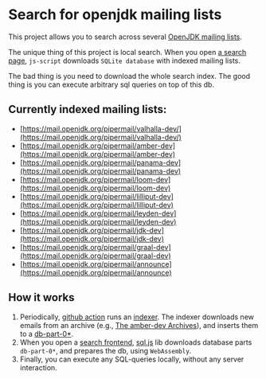 # Search for openjdk mailing lists

This project allows you to search across several [OpenJDK mailing lists](https://mail.openjdk.org/mailman/listinfo). 

The unique thing of this project is local search. When you open [a search page](https://hixon10.github.io/openjdk-mailing-lists-search/), `js-script` downloads `SQLite database` with indexed mailing lists.

The bad thing is you need to download the whole search index. The good thing is you can execute arbitrary sql queries on top of this db.

## Currently indexed mailing lists:
- [https://mail.openjdk.org/pipermail/valhalla-dev/](https://mail.openjdk.org/pipermail/valhalla-dev/)
- [https://mail.openjdk.org/pipermail/amber-dev](https://mail.openjdk.org/pipermail/amber-dev)
- [https://mail.openjdk.org/pipermail/panama-dev](https://mail.openjdk.org/pipermail/panama-dev)
- [https://mail.openjdk.org/pipermail/loom-dev](https://mail.openjdk.org/pipermail/loom-dev)
- [https://mail.openjdk.org/pipermail/lilliput-dev](https://mail.openjdk.org/pipermail/lilliput-dev)
- [https://mail.openjdk.org/pipermail/leyden-dev](https://mail.openjdk.org/pipermail/leyden-dev)
- [https://mail.openjdk.org/pipermail/jdk-dev](https://mail.openjdk.org/pipermail/jdk-dev)
- [https://mail.openjdk.org/pipermail/graal-dev](https://mail.openjdk.org/pipermail/graal-dev)
- [https://mail.openjdk.org/pipermail/announce](https://mail.openjdk.org/pipermail/announce)
 

## How it works
1. Periodically, [github action](https://github.com/Hixon10/openjdk-mailing-lists-search/blob/main/.github/workflows/reindexer.yaml) runs an [indexer](https://github.com/Hixon10/openjdk-mailing-lists-search/tree/main/indexer). The indexer downloads new emails from an archive (e.g., [The amber-dev Archives](https://mail.openjdk.org/pipermail/amber-dev/)), and inserts them to a [db-part-0*](https://github.com/Hixon10/openjdk-mailing-lists-search/tree/main/docs).
2. When you open a [search frontend](https://hixon10.github.io/openjdk-mailing-lists-search/), [sql.js](https://github.com/sql-js/sql.js/) lib downloads database parts `db-part-0*`, and prepares the db, using `WebAssembly`.
3. Finally, you can execute any SQL-queries locally, without any server interaction.

